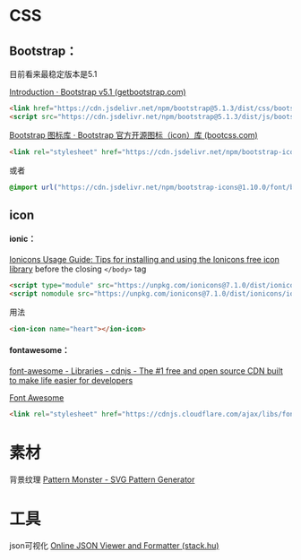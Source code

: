 
# CSS
## Bootstrap：

目前看来最稳定版本是5.1

[Introduction · Bootstrap v5.1 (getbootstrap.com)](https://getbootstrap.com/docs/5.1/getting-started/introduction/)

```html
<link href="https://cdn.jsdelivr.net/npm/bootstrap@5.1.3/dist/css/bootstrap.min.css" rel="stylesheet" integrity="sha384-1BmE4kWBq78iYhFldvKuhfTAU6auU8tT94WrHftjDbrCEXSU1oBoqyl2QvZ6jIW3" crossorigin="anonymous">
<script src="https://cdn.jsdelivr.net/npm/bootstrap@5.1.3/dist/js/bootstrap.bundle.min.js" integrity="sha384-ka7Sk0Gln4gmtz2MlQnikT1wXgYsOg+OMhuP+IlRH9sENBO0LRn5q+8nbTov4+1p" crossorigin="anonymous"></script>
```

[Bootstrap 图标库 · Bootstrap 官方开源图标（icon）库 (bootcss.com)](https://icons.bootcss.com/#usage)

```html
<link rel="stylesheet" href="https://cdn.jsdelivr.net/npm/bootstrap-icons@1.10.0/font/bootstrap-icons.css">
```
或者

```css
@import url("https://cdn.jsdelivr.net/npm/bootstrap-icons@1.10.0/font/bootstrap-icons.css");
```


## icon

#### ionic：

[Ionicons Usage Guide: Tips for installing and using the Ionicons free icon library](https://ionic.io/ionicons)
before the closing `</body>` tag
```HTML
<script type="module" src="https://unpkg.com/ionicons@7.1.0/dist/ionicons/ionicons.esm.js"></script>
<script nomodule src="https://unpkg.com/ionicons@7.1.0/dist/ionicons/ionicons.js"></script>
```
用法
```HTML
<ion-icon name="heart"></ion-icon>
```

#### fontawesome：
[font-awesome - Libraries - cdnjs - The #1 free and open source CDN built to make life easier for developers](https://cdnjs.com/libraries/font-awesome)


[Font Awesome](https://fontawesome.com/search)

```HTML
<link rel="stylesheet" href="https://cdnjs.cloudflare.com/ajax/libs/font-awesome/6.4.2/css/all.min.css" integrity="sha512-z3gLpd7yknf1YoNbCzqRKc4qyor8gaKU1qmn+CShxbuBusANI9QpRohGBreCFkKxLhei6S9CQXFEbbKuqLg0DA==" crossorigin="anonymous" referrerpolicy="no-referrer" />
```

# 素材

背景纹理
[Pattern Monster - SVG Pattern Generator](https://pattern.monster/)

# 工具

json可视化
[Online JSON Viewer and Formatter (stack.hu)](https://jsonviewer.stack.hu/)


